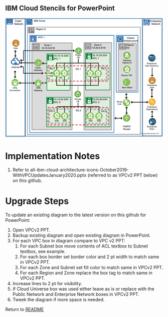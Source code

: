 ## IBM Cloud Stencils for PowerPoint

![VPCExperience](/images/ibm_vpc_architecture_powerpoint.png)

# Implementation Notes

1. Refer to all-ibm-cloud-architecture-icons-October2019-WithVPCUpdatesJanuary2020.pptx (referred to as VPCv2 PPT below) on this github.

# Upgrade Steps

To update an existing diagram to the latest version on this github for PowerPoint:
1. Open VPCv2 PPT.
2. Backup existing diagram and open existing diagram in PowerPoint.
3. For each VPC box in diagram compare to VPC v2 PPT:
    1. For each Subnet box move contents of ACL textbox to Subnet textbox, see example.
    2. For each box border set border color and 2 pt width to match same in VPCv2 PPT.
    3. For each Zone and Subnet set fill color to match same in VPCv2 PPT.
    4. For each Region and Zone replace the box tag to match same in VPCv2 PPT.
4. Increase lines to 2 pt for visibility.
5. If Cloud Universe box was used either leave as is or replace with the Public Network and Enterprise Network boxes in VPCv2 PPT.
6. Tweek the diagram if more space is needed.

Return to [README](/README.md)
